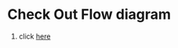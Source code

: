 # Check Out Flow diagram 
  1. click [here](https://s3.us-east-2.amazonaws.com/nova.challenge.files/novaChallenge.html)
  